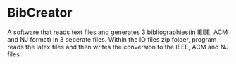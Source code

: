 # BibCreator
A software that reads text files and generates 3 bibliographies(in IEEE, ACM and NJ format) in 3 seperate files. Within the IO files zip folder, program reads the latex files and then writes the conversion to the IEEE, ACM and NJ files.
